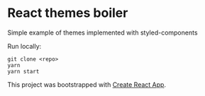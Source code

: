# React themes boiler

Simple example of themes implemented with styled-components

Run locally:

```
git clone <repo>
yarn
yarn start
```

This project was bootstrapped with [Create React App](https://github.com/facebookincubator/create-react-app).

